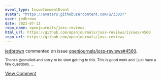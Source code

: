 ```yaml
---
event_type: IssueCommentEvent
avatar: "https://avatars.githubusercontent.com/u/3303?"
user: jedbrown
date: 2023-07-12
repo_name: openjournals/joss-reviews
html_url: https://github.com/openjournals/joss-reviews/issues/4560
repo_url: https://github.com/openjournals/joss-reviews
---
```


<a href='https://github.com/jedbrown' target='_blank'>jedbrown</a> commented on issue <a href='https://github.com/openjournals/joss-reviews/issues/4560' target='_blank'>openjournals/joss-reviews#4560</a>.

<small>Thanks @omalled and sorry to be slow getting to this. This is good work and I just have a few questions....</small>

<a href='https://github.com/openjournals/joss-reviews/issues/4560' target='_blank'>View Comment</a>